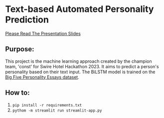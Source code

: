 # Text-based Automated Personality Prediction

[Please Read The Presentation Slides](https://github.com/NY1105/SHG_Hackathon_2023_ML/blob/master/Case3-const.pdf)

## Purpose:
This project is the machine learning approach created by the champion team, 'const' for Swire Hotel Hackathon 2023. It aims to predict a person's personality based on their text input. The BiLSTM model is trained on the [Big Five Personality Essays dataset](https://psycnet.apa.org/doiLanding?doi=10.1037%2F0022-3514.77.6.1296).

## How to:
1. `pip install -r requirements.txt`
2. `pythom -m streamlit run streamlit-app.py`
